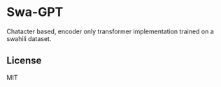 # Swa-GPT

Chatacter based, encoder only transformer implementation trained on a swahili dataset.

## License
MIT
